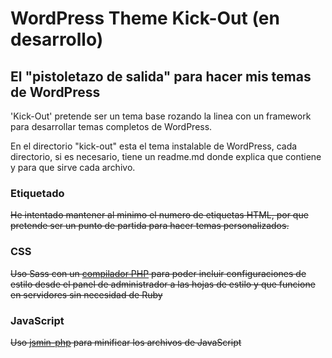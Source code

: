 # WordPress Theme Kick-Out (en desarrollo)
## El "pistoletazo de salida" para hacer mis temas de WordPress


'Kick-Out' pretende ser un tema base rozando la linea con un framework para desarrollar temas completos de WordPress.

En el directorio "kick-out" esta el tema instalable de WordPress, cada directorio, si es necesario, tiene un readme.md donde explica que contiene y para que sirve cada archivo.

### Etiquetado
~~He intentado mantener al minimo el numero de etiquetas HTML, por que pretende ser un punto de partida para hacer temas personalizados.~~

### CSS
~~Uso Sass con un [compilador PHP](http://leafo.net/scssphp/) para poder incluir configuraciones de estilo desde el panel de administrador a las hojas de estilo y que funcione en servidores sin necesidad de Ruby~~

### JavaScript
~~Uso [jsmin-php](https://github.com/rgrove/jsmin-php/) para minificar los archivos de JavaScript~~


